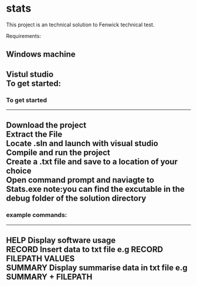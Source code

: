 # stats

This project is an technical solution to Fenwick technical test.

Requirements:

Windows machine
---
Vistul studio<br />
To get started:<br />
---
### To get started
---
Download the project<br />
Extract the File<br />
Locate .sln and launch with visual studio<br />
Compile and run the project <br />
Create a .txt file and save to a location of your choice <br />
Open command prompt and naviagte to Stats.exe note:you can find the excutable in the debug folder of the solution directory<br />
---

### example commands: <br />
---
 HELP   Display software usage <br />
 RECORD   Insert data to txt file e.g RECORD  FILEPATH  VALUES <br />
 SUMMARY   Display summarise data in txt file e.g SUMMARY + FILEPATH <br />
--- 